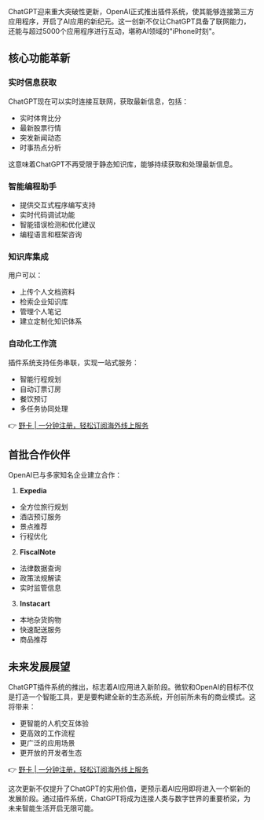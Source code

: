 ChatGPT迎来重大突破性更新，OpenAI正式推出插件系统，使其能够连接第三方应用程序，开启了AI应用的新纪元。这一创新不仅让ChatGPT具备了联网能力，还能与超过5000个应用程序进行互动，堪称AI领域的"iPhone时刻"。

## 核心功能革新

### 实时信息获取
ChatGPT现在可以实时连接互联网，获取最新信息，包括：
- 实时体育比分
- 最新股票行情
- 突发新闻动态
- 时事热点分析

这意味着ChatGPT不再受限于静态知识库，能够持续获取和处理最新信息。

### 智能编程助手
- 提供交互式程序编写支持
- 实时代码调试功能
- 智能错误检测和优化建议
- 编程语言和框架咨询

### 知识库集成
用户可以：
- 上传个人文档资料
- 检索企业知识库
- 管理个人笔记
- 建立定制化知识体系

### 自动化工作流

插件系统支持任务串联，实现一站式服务：
- 智能行程规划
- 自动订票订房
- 餐饮预订
- 多任务协同处理

👉 [野卡 | 一分钟注册，轻松订阅海外线上服务](https://bit.ly/bewildcard)

## 首批合作伙伴

OpenAI已与多家知名企业建立合作：

1. **Expedia**
- 全方位旅行规划
- 酒店预订服务
- 景点推荐
- 行程优化

2. **FiscalNote**
- 法律数据查询
- 政策法规解读
- 实时监管信息

3. **Instacart**
- 本地杂货购物
- 快速配送服务
- 商品推荐

## 未来发展展望

ChatGPT插件系统的推出，标志着AI应用进入新阶段。微软和OpenAI的目标不仅是打造一个智能工具，更是要构建全新的生态系统，开创前所未有的商业模式。这将带来：
- 更智能的人机交互体验
- 更高效的工作流程
- 更广泛的应用场景
- 更开放的开发者生态

👉 [野卡 | 一分钟注册，轻松订阅海外线上服务](https://bit.ly/bewildcard)

这次更新不仅提升了ChatGPT的实用价值，更预示着AI应用即将进入一个崭新的发展阶段。通过插件系统，ChatGPT将成为连接人类与数字世界的重要桥梁，为未来智能生活开启无限可能。
